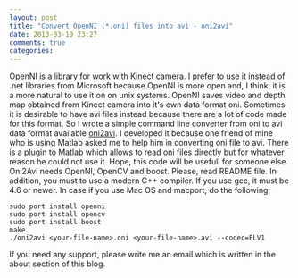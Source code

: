 ```yaml
---
layout: post
title: "Convert OpenNI (*.oni) files into avi - oni2avi"
date: 2013-03-19 23:27
comments: true
categories: 
---
```


OpenNI is a library for work with Kinect camera. I prefer to use it instead of .net libraries from Microsoft because OpenNI is more open
and, I think, it is a more natural to use it on on unix systems.
OpenNI saves video and depth map obtained from Kinect camera into it's own data format oni. Sometimes it is desirable to have avi files instead because there are
a lot of code made for this format. So I wrote a simple command line converter from oni to avi data format available <a href="https://github.com/KirillLykov/oni2avi">oni2avi</a>. 
I developed it because one friend of mine who is using Matlab asked me to help him in converting oni file to avi. There is a plugin to Matlab which allows 
to read oni files directly but for whatever reason he could not use it. Hope, this code will be usefull for someone else.
Oni2Avi needs OpenNI, OpenCV and boost. Please, read README file. In addition, you must to use a modern C++ compiler. If you use gcc, it must be 4.6 or newer.
In case if you use Mac OS and macport, do the following:
```
sudo port install openni
sudo port install opencv
sudo port install boost
make
./oni2avi <your-file-name>.oni <your-file-name>.avi --codec=FLV1
```
If you need any support, please write me an email which is written in the about section of this blog.